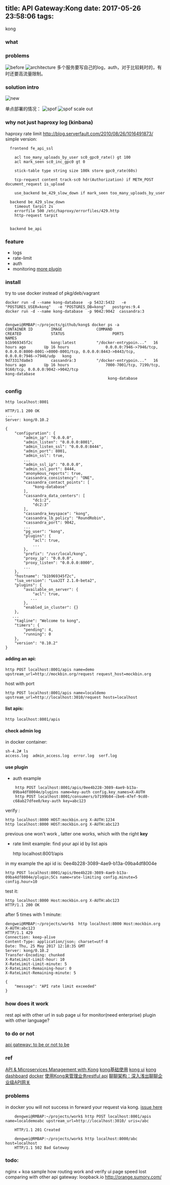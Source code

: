 title: API Gateway:Kong 
date: 2017-05-26 23:58:06
tags:
---
kong
### what

###  problems
![before](https://getkong.org/assets/images/homepage/diagram-left.png)
![architecture](http://oqln5pzeb.bkt.clouddn.com/17-5-27/16371874.jpg)
多个服务要写自己的log，auth，对于比较耗时的，有时还要高流量限制。

### solution intro
![new](https://getkong.org/assets/images/homepage/diagram-right.png)

单点部署的情况：
![spof](http://oqln5pzeb.bkt.clouddn.com/17-5-27/25167726.jpg)
![spof scale out](http://oqln5pzeb.bkt.clouddn.com/17-5-27/34167398.jpg)



### why not just haproxy log (kinbana)
haproxy rate limit http://blog.serverfault.com/2010/08/26/1016491873/
simple version:

```
  frontend fe_api_ssl
    
    acl too_many_uploads_by_user sc0_gpc0_rate() gt 100
    acl mark_seen sc0_inc_gpc0 gt 0
   
    stick-table type string size 100k store gpc0_rate(60s)
   
    tcp-request content track-sc0 hdr(Authorization) if METH_POST document_request is_upload
   
    use_backend be_429_slow_down if mark_seen too_many_uploads_by_user  
   
  backend be_429_slow_down
    timeout tarpit 2s
    errorfile 500 /etc/haproxy/errorfiles/429.http
    http-request tarpit


  backend be_api

```

###  feature
 - logs
 - rate-limit
 - auth 
 - monitoring
[more plugin](https://getkong.org/plugins/)

### install
 try to use docker instead of pkg/deb/vagrant

    docker run -d --name kong-database  -p 5432:5432   -e "POSTGRES_USER=kong"   -e "POSTGRES_DB=kong"   postgres:9.4
    docker run -d --name kong-database  -p 9042:9042  cassandra:3


    dengwei@RMBAP:~/projects/github/kong$ docker ps -a
    CONTAINER ID        IMAGE               COMMAND                  CREATED             STATUS                     PORTS                                                                                                      NAMES
    b1b969345f2c        kong:latest         "/docker-entrypoin..."   16 hours ago        Up 16 hours                0.0.0.0:7946->7946/tcp, 0.0.0.0:8000-8001->8000-8001/tcp, 0.0.0.0:8443->8443/tcp, 0.0.0.0:7946->7946/udp   kong
    9d73317da8e3        cassandra:3         "/docker-entrypoin..."   16 hours ago        Up 16 hours                7000-7001/tcp, 7199/tcp, 9160/tcp, 0.0.0.0:9042->9042/tcp                                                  kong-database
                                                 kong-database

### config
    
    http localhost:8001

```
HTTP/1.1 200 OK
...
Server: kong/0.10.2

{
    "configuration": {
        "admin_ip": "0.0.0.0",
        "admin_listen": "0.0.0.0:8001",
        "admin_listen_ssl": "0.0.0.0:8444",
        "admin_port": 8001,
        "admin_ssl": true,
        ...
        "admin_ssl_ip": "0.0.0.0",
        "admin_ssl_port": 8444,
        "anonymous_reports": true,
        "cassandra_consistency": "ONE",
        "cassandra_contact_points": [
            "kong-database"
        ],
        "cassandra_data_centers": [
            "dc1:2",
            "dc2:3"
        ],
        "cassandra_keyspace": "kong",
        "cassandra_lb_policy": "RoundRobin",
        "cassandra_port": 9042,
        ...
        "pg_user": "kong",
        "plugins": {
            "acl": true,
            ...
        },
        "prefix": "/usr/local/kong",
        "proxy_ip": "0.0.0.0",
        "proxy_listen": "0.0.0.0:8000",
        ...
    },
    "hostname": "b1b969345f2c",
    "lua_version": "LuaJIT 2.1.0-beta2",
    "plugins": {
        "available_on_server": {
            "acl": true,
           ...
        },
        "enabled_in_cluster": {}
    },
   ...
    "tagline": "Welcome to kong",
    "timers": {
        "pending": 4,
        "running": 0
    },
    "version": "0.10.2"
}
```

#### adding an api:

    http POST localhost:8001/apis name=demo upstream_url=http://mockbin.org/request request_host=mockbin.org

host with port

    http POST localhost:8001/apis name=localdemo upstream_url=http://localhost:3010/request hosts=localhost

#### list apis:

    http localhost:8001/apis

#### check admin log
in docker container:

    sh-4.2# ls
    access.log  admin_access.log  error.log  serf.log
#### use plugin

 - auth example 

        http POST localhost:8001/apis/0ee4b228-3089-4ae9-b13a-09ba4df8004e/plugins name=key-auth config.key_names=X-AUTH
        http POST localhost:8001/consumers/b7199b84-cbe6-47ef-9cd0-c68ab27dfee0/key-auth key=abc123

verify :

    http localhost:8000 HOST:mockbin.org X-AUTH:1234
    http localhost:8000 HOST:mockbin.org X-AUTH:abc123
previous one won't work , latter one works, which with the right **key**

- rate limit example:
find your api id by list apis

    http localhost:8001/apis

in my example   the api id is:  0ee4b228-3089-4ae9-b13a-09ba4df8004e 

    http POST localhost:8001/apis/0ee4b228-3089-4ae9-b13a-09ba4df8004e/plugin;5Cs name=rate-limiting config.minute=5 config.hour=10

test it:

    http localhost:8000 Host:mockbin.org X-AUTH:abc123
    HTTP/1.1 200 OK

after 5 times with 1 minute:

    dengwei@RMBAP:~/projects/work$  http localhost:8000 Host:mockbin.org X-AUTH:abc123
    HTTP/1.1 429
    Connection: keep-alive
    Content-Type: application/json; charset=utf-8
    Date: Thu, 25 May 2017 12:18:35 GMT
    Server: kong/0.10.2
    Transfer-Encoding: chunked
    X-RateLimit-Limit-hour: 10
    X-RateLimit-Limit-minute: 5
    X-RateLimit-Remaining-hour: 0
    X-RateLimit-Remaining-minute: 5
    
    {
        "message": "API rate limit exceeded"
    }

### how does it work

rest api  with other url in sub page
ui for monitor(need enterprise)
plugin with other language?


### to do or not
[api gateway: to be or not to be](https://www.slideshare.net/saltynut/api-gateway-to-be-or-not-to-be)


### ref
[API & Microservices Management with Kong](https://www.youtube.com/watch?v=S6CeWL2qvl4)
[kong基础使用](https://yq.aliyun.com/articles/63180)
[kong ui](https://github.com/rajarju/kong-ui.git)
[kong dashboard](https://github.com/PGBI/kong-dashboard)
[docker](https://github.com/Mashape/docker-kong/blob/master/compose/docker-compose.yml)
[使用Kong来管理业务restful api](https://my.oschina.net/u/2600078/blog/781724)
[聊聊架构：深入浅出聊聊企业级API网关](https://mp.weixin.qq.com/s?__biz=MzA5Nzc4OTA1Mw==&mid=2659599286&idx=1&sn=f41c9dc7f9f2027eab97889b1b01a391&chksm=8be996a4bc9e1fb29ea77d0941bedb60714c6a7ae94edd44bf705a0910979e18e631210ab326&scene=0&key=836b3b965f94a78ba80fb048666939a2e7de5f5c01f7fbc167a17d3ddd10220531b77bd6e5c8c5ff87643c6d9c5ace0cdb12721aa629d55b250738c6842327e6fff205bd24f060498c7f84e1597959cd&ascene=0&uin=MjQ2NTA3MzgwMg%3D%3D&devicetype=iMac+MacBookPro12%2C1+OSX+OSX+10.12.4+build(16E195)&version=12020510&nettype=WIFI&fontScale=100&pass_ticket=%2F6qDX3DsRvTP%2FN295fYWIZ9sSlykZxBYcayxgbeiqSen6vZ5YEJ%2F%2BCqIWEtL7z0J)

### problems
in docker you will not success in forward your request via kong. [issue here](https://github.com/Mashape/kong/issues/182)

        dengwei@RMBAP:~/projects/work$ http POST localhost:8001/apis name=localdemoabc upstream_url=http://localhost:3010/ uris=/abc

        HTTP/1.1 201 Created

        dengwei@RMBAP:~/projects/work$ http localhost:8000/abc host=localhost
        HTTP/1.1 502 Bad Gateway

### todo:
nginx + koa sample
how routing work and verify
ui page
speed lost
comparing with other api gateway: loopback.io http://orange.sumory.com/


